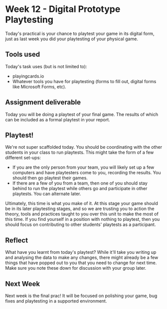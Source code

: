 # Week 12 - Digital Prototype Playtesting
Today's practical is your chance to playtest your game in its digital form, just as last week you did your playtesting of your physical game.

## Tools used
Today's task uses (but is not limited to):

* playingcards.io
* Whatever tools you have for playtesting (forms to fill out, digital forms like Microsoft Forms, etc).
  
## Assignment deliverable
Today you will be doing a playtest of your final game. The results of which can be included as a formal playtest in your report.

## Playtest!
We're not super scaffolded today. You should be coordinating with the other students in your class to run playtests. This might take the form of a few different set-ups:
* If you are the only person from your team, you will likely set up a few computers and have playtesters come to you, recording the results. You should then go playtest their games.
* If there are a few of you from a team, then one of you should stay behind to run the playtest while others go and participate in other playtests. You can alternate later.

Ultimately, this time is what you make of it. At this stage your game should be in its later playtesting stages, and so we are trusting you to action the theory, tools and practices taught to you over this unit to make the most of this time. If you find yourself in a position with nothing to playtest, then you should focus on contributing to other students' playtests as a participant.

## Reflect
What have you learnt from today's playtest? While it'll take you writing up and analysing the data to make any changes, there might already be a few things that have popped out to you that you need to change for next time. Make sure you note these down for discussion with your group later.

## Next Week
Next week is the final prac! It will be focused on polishing your game, bug fixes and playtesting in a supported environment.
